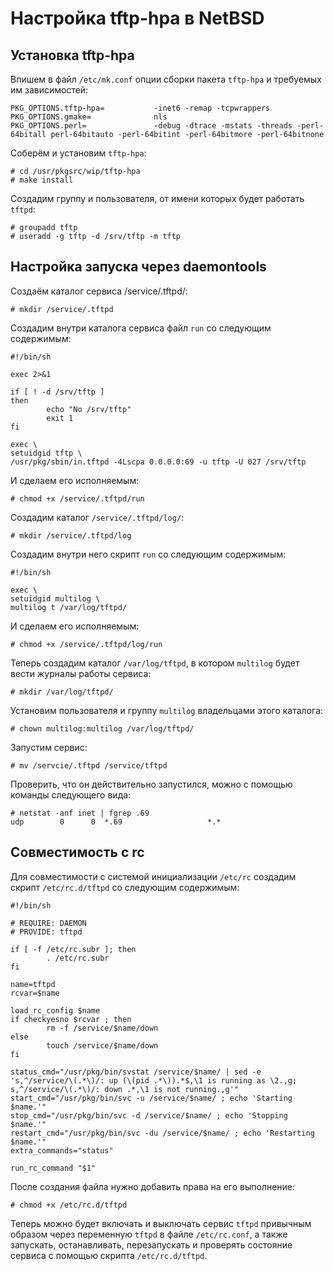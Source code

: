 Настройка tftp-hpa в NetBSD
===========================

Установка tftp-hpa
------------------

Впишем в файл `/etc/mk.conf` опции сборки пакета `tftp-hpa` и требуемых им зависимостей:

    PKG_OPTIONS.tftp-hpa=           -inet6 -remap -tcpwrappers
    PKG_OPTIONS.gmake=              nls
    PKG_OPTIONS.perl=               -debug -dtrace -mstats -threads -perl-64bitall perl-64bitauto -perl-64bitint -perl-64bitmore -perl-64bitnone

Соберём и установим `tftp-hpa`:

    # cd /usr/pkgsrc/wip/tftp-hpa
    # make install

Создадим группу и пользователя, от имени которых будет работать `tftpd`:

    # groupadd tftp
    # useradd -g tftp -d /srv/tftp -m tftp

Настройка запуска через daemontools
-----------------------------------

Создаём каталог сервиса /service/.tftpd/:

    # mkdir /service/.tftpd

Создадим внутри каталога сервиса файл `run` со следующим содержимым:

    #!/bin/sh
    
    exec 2>&1
    
    if [ ! -d /srv/tftp ]
    then
            echo "No /srv/tftp"
            exit 1
    fi
    
    exec \
    setuidgid tftp \
    /usr/pkg/sbin/in.tftpd -4Lscpa 0.0.0.0:69 -u tftp -U 027 /srv/tftp

И сделаем его исполняемым:

    # chmod +x /service/.tftpd/run

Создадим каталог `/service/.tftpd/log/`:

    # mkdir /service/.tftpd/log

Создадим внутри него скрипт `run` со следующим содержимым:

    #!/bin/sh
    
    exec \
    setuidgid multilog \
    multilog t /var/log/tftpd/

И сделаем его исполняемым:

    # chmod +x /service/.tftpd/log/run

Теперь создадим каталог `/var/log/tftpd`, в котором `multilog` будет вести журналы работы сервиса:

    # mkdir /var/log/tftpd/

Установим пользователя и группу `multilog` владельцами этого каталога:

    # chown multilog:multilog /var/log/tftpd/

Запустим сервис:

    # mv /servcie/.tftpd /service/tftpd

Проверить, что он действительно запустился, можно с помощью команды следующего вида:

    # netstat -anf inet | fgrep .69
    udp        0      0  *.69                   *.*  

Совместимость с rc
------------------

Для совместимости с системой инициализации `/etc/rc` создадим скрипт `/etc/rc.d/tftpd` со следующим содержимым:

    #!/bin/sh
    
    # REQUIRE: DAEMON
    # PROVIDE: tftpd
    
    if [ -f /etc/rc.subr ]; then
            . /etc/rc.subr
    fi
    
    name=tftpd
    rcvar=$name
    
    load_rc_config $name
    if checkyesno $rcvar ; then
            rm -f /service/$name/down
    else
            touch /service/$name/down
    fi
    
    status_cmd="/usr/pkg/bin/svstat /service/$name/ | sed -e 's,^/service/\(.*\)/: up (\(pid .*\)).*$,\1 is running as \2.,g; s,^/service/\(.*\)/: down .*,\1 is not running.,g'"
    start_cmd="/usr/pkg/bin/svc -u /service/$name/ ; echo 'Starting $name.'"
    stop_cmd="/usr/pkg/bin/svc -d /service/$name/ ; echo 'Stopping $name.'"
    restart_cmd="/usr/pkg/bin/svc -du /service/$name/ ; echo 'Restarting $name.'"
    extra_commands="status"
    
    run_rc_command "$1"

После создания файла нужно добавить права на его выполнение:

    # chmod +x /etc/rc.d/tftpd

Теперь можно будет включать и выключать сервис `tftpd` привычным образом через переменную `tftpd` в файле `/etc/rc.conf`, а также запускать, останавливать, перезапускать и проверять состояние сервиса с помощью скрипта `/etc/rc.d/tftpd`.
